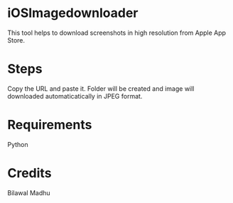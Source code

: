 # iOSImagedownloader

This tool helps to download screenshots in high resolution from Apple App Store.

# Steps

Copy the URL and paste it. Folder will be created and image will downloaded automaticatically in JPEG format.

# Requirements

Python

# Credits

Bilawal Madhu
